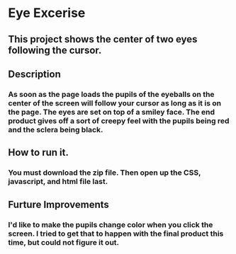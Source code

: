 # Eye Excerise
## This project shows the center of two eyes following the cursor.

## Description
### As soon as the page loads the pupils of the eyeballs on the center of the screen will follow your cursor as long as it is on the page. The eyes are set on top of a smiley face. The end product gives off a sort of creepy feel with the pupils being red and the sclera being black. 

## How to run it.
### You must download the zip file. Then open up the CSS, javascript, and html file last. 

## Furture Improvements
### I'd like to make the pupils change color when you click the screen. I tried to get that to happen with the final product this time, but could not figure it out.
